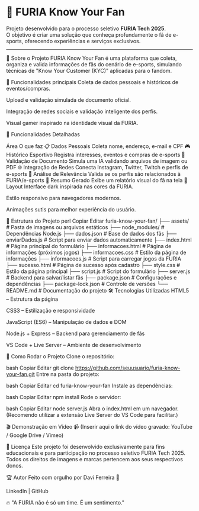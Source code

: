 # 🐾 FURIA Know Your Fan

Projeto desenvolvido para o processo seletivo **FURIA Tech 2025**.  
O objetivo é criar uma solução que conheça profundamente o fã de e-sports, oferecendo experiências e serviços exclusivos.

---

📌 Sobre o Projeto
FURIA Know Your Fan é uma plataforma que coleta, organiza e valida informações de fãs do cenário de e-sports, simulando técnicas de "Know Your Customer (KYC)" aplicadas para o fandom.

💬 Funcionalidades principais
Coleta de dados pessoais e históricos de eventos/compras.

Upload e validação simulada de documento oficial.

Integração de redes sociais e validação inteligente dos perfis.

Visual gamer inspirado na identidade visual da FURIA.

🧩 Funcionalidades Detalhadas

Área	O que faz
📋 Dados Pessoais	Coleta nome, endereço, e-mail e CPF
🎮 Histórico Esportivo	Registra interesses, eventos e compras de e-sports
🧠 Validação de Documento	Simula uma IA validando arquivos de imagem ou PDF
🌐 Integração de Redes	Conecta Instagram, Twitter, Twitch e perfis de e-sports
🤖 Análise de Relevância	Valida se os perfis são relacionados à FURIA/e-sports
📜 Resumo Gerado	Exibe um relatório visual do fã na tela
🎨 Layout
Interface dark inspirada nas cores da FURIA.

Estilo responsivo para navegadores modernos.

Animações sutis para melhor experiência do usuário.

📂 Estrutura do Projeto
perl
Copiar
Editar
furia-know-your-fan/
├── assets/               # Pasta de imagens ou arquivos estáticos
├── node_modules/         # Dependências Node.js
├── dados.json            # Base de dados dos fãs
├── enviarDados.js        # Script para enviar dados automaticamente
├── index.html            # Página principal do formulário
├── informacoes.html      # Página de informações (próximos jogos)
├── informacoes.css       # Estilo da página de informações
├── informacoes.js        # Script para carregar jogos da FURIA
├── sucesso.html          # Página de sucesso após cadastro
├── style.css             # Estilo da página principal
├── script.js             # Script do formulário
├── server.js             # Backend para salvar/listar fãs
├── package.json          # Configurações e dependências
├── package-lock.json     # Controle de versões
└── README.md             # Documentação do projeto
🛠️ Tecnologias Utilizadas
HTML5 – Estrutura da página

CSS3 – Estilização e responsividade

JavaScript (ES6) – Manipulação de dados e DOM

Node.js + Express – Backend para gerenciamento de fãs

VS Code + Live Server – Ambiente de desenvolvimento

🚀 Como Rodar o Projeto
Clone o repositório:

bash
Copiar
Editar
git clone https://github.com/seuusuario/furia-know-your-fan.git
Entre na pasta do projeto:

bash
Copiar
Editar
cd furia-know-your-fan
Instale as dependências:

bash
Copiar
Editar
npm install
Rode o servidor:

bash
Copiar
Editar
node server.js
Abra o index.html em um navegador.
(Recomendo utilizar a extensão Live Server do VS Code para facilitar.)

🎬 Demonstração em Vídeo
📹 (Inserir aqui o link do vídeo gravado: YouTube / Google Drive / Vimeo)

📜 Licença
Este projeto foi desenvolvido exclusivamente para fins educacionais e para participação no processo seletivo FURIA Tech 2025.
Todos os direitos de imagens e marcas pertencem aos seus respectivos donos.

🏆 Autor
Feito com orgulho por Davi Ferreira 🐾

LinkedIn | GitHub

🔥 "A FURIA não é só um time. É um sentimento."
